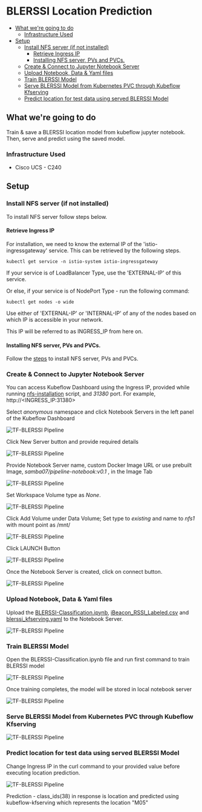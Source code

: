 # BLERSSI Location Prediction 

<!-- vscode-markdown-toc -->
* [What we're going to do](#Whatweregoingtodo)
	* [Infrastructure Used](#InfrastructureUsed)
* [Setup](#Setup)
	* [Install NFS server (if not installed)](#InstallNFSserverifnotinstalled)
		* [Retrieve Ingress IP](#RetrieveIngressIP)
		* [Installing NFS server, PVs and PVCs.](#InstallingNFSserverPVsandPVCs.)
	* [Create & Connect to Jupyter Notebook Server](#CreateConnecttoJupyterNotebookServer)
	* [Upload Notebook, Data & Yaml files](#UploadNotebookDataYamlfiles)
	* [Train BLERSSI Model](#TrainBLERSSIModel)
	* [Serve BLERSSI Model from Kubernetes PVC through Kubeflow Kfserving](#ServeBLERSSIModelfromKubernetesPVCthroughKubeflowKfserving)
	* [Predict location for test data using served BLERSSI Model](#PredictlocationfortestdatausingservedBLERSSIModel)

<!-- vscode-markdown-toc-config
	numbering=false
	autoSave=true
	/vscode-markdown-toc-config -->
<!-- /vscode-markdown-toc -->


## <a name='Whatweregoingtodo'></a>What we're going to do

Train & save a BLERSSI location model from kubeflow jupyter notebook.
Then, serve and predict using the saved model.

### <a name='InfrastructureUsed'></a>Infrastructure Used

* Cisco UCS - C240

## <a name='Setup'></a>Setup

### <a name='InstallNFSserverifnotinstalled'></a>Install NFS server (if not installed)

To install NFS server follow steps below.

#### <a name='RetrieveIngressIP'></a>Retrieve Ingress IP

For installation, we need to know the external IP of the 'istio-ingressgateway' service. This can be retrieved by the following steps.

```
kubectl get service -n istio-system istio-ingressgateway
```

If your service is of LoadBalancer Type, use the 'EXTERNAL-IP' of this service.

Or else, if your service is of NodePort Type - run the following command:

```
kubectl get nodes -o wide
```

Use either of 'EXTERNAL-IP' or 'INTERNAL-IP' of any of the nodes based on which IP is accessible in your network.

This IP will be referred to as INGRESS_IP from here on.

#### <a name='InstallingNFSserverPVsandPVCs.'></a>Installing NFS server, PVs and PVCs.

Follow the [steps](./../install/) to install NFS server, PVs and PVCs.

### <a name='CreateConnecttoJupyterNotebookServer'></a>Create & Connect to Jupyter Notebook Server

You can access Kubeflow Dashboard using the Ingress IP, provided while running [nfs-installation](./../install#-provide-ucs-cluster-ip) script, and _31380_ port. For example, http://<INGRESS_IP:31380>

Select _anonymous_ namespace and click Notebook Servers in the left panel of the Kubeflow Dashboard


![TF-BLERSSI Pipeline](pictures/1-kubeflow-ui.PNG)

Click New Server button and provide required details 

![TF-BLERSSI Pipeline](pictures/2-create-notebook.PNG)

Provide Notebook Server name, custom Docker Image URL or use prebuilt Image, _samba07/pipeline-notebook:v0.1_ , in the Image Tab

![TF-BLERSSI Pipeline](pictures/3-name-details.PNG)

Set Workspace Volume type as _None_.

![TF-BLERSSI Pipeline](pictures/4-volume-details.PNG)

Click Add Volume under Data Volume; Set type to _existing_ and name to _nfs1_ with mount point as /mnt/

![TF-BLERSSI Pipeline](pictures/4-volume-details1.PNG)

Click LAUNCH Button

![TF-BLERSSI Pipeline](pictures/5-launch-notebook.PNG)

Once the Notebook Server is created, click on connect button.

![TF-BLERSSI Pipeline](pictures/6-connect-notebook1.PNG)

### <a name='UploadNotebookDataYamlfiles'></a>Upload Notebook, Data & Yaml files

Upload the [BLERSSI-Classification.ipynb](./BLERSSI-Classification.ipynb), [iBeacon_RSSI_Labeled.csv](./../data/iBeacon_RSSI_Labeled.csv) and [blerssi_kfserving.yaml](./blerssi_kfserving.yaml) to the Notebook Server.

![TF-BLERSSI Pipeline](pictures/7-upload-pipeline-notebook1.PNG)

### <a name='TrainBLERSSIModel'></a>Train BLERSSI Model

Open the BLERSSI-Classification.ipynb file and run first command to train BLERSSI model

![TF-BLERSSI Pipeline](pictures/1-start-training.PNG)

Once training completes, the model will be stored in local notebook server

![TF-BLERSSI Pipeline](pictures/2-complete-training.PNG)

### <a name='ServeBLERSSIModelfromKubernetesPVCthroughKubeflowKfserving'></a>Serve BLERSSI Model from Kubernetes PVC through Kubeflow Kfserving

![TF-BLERSSI Pipeline](pictures/4-create-kfserving-blerssi.PNG)

### <a name='PredictlocationfortestdatausingservedBLERSSIModel'></a>Predict location for test data using served BLERSSI Model 

Change Ingress IP in the curl command to your provided value before executing location prediction.


![TF-BLERSSI Pipeline](pictures/5-predict-model.PNG)

Prediction - class_ids(38) in response is location and predicted using kubeflow-kfserving which represents the location "M05"

